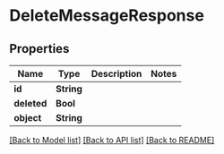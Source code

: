 # DeleteMessageResponse

## Properties
Name | Type | Description | Notes
------------ | ------------- | ------------- | -------------
**id** | **String** |  | 
**deleted** | **Bool** |  | 
**object** | **String** |  | 

[[Back to Model list]](../README.md#documentation-for-models) [[Back to API list]](../README.md#documentation-for-api-endpoints) [[Back to README]](../README.md)


